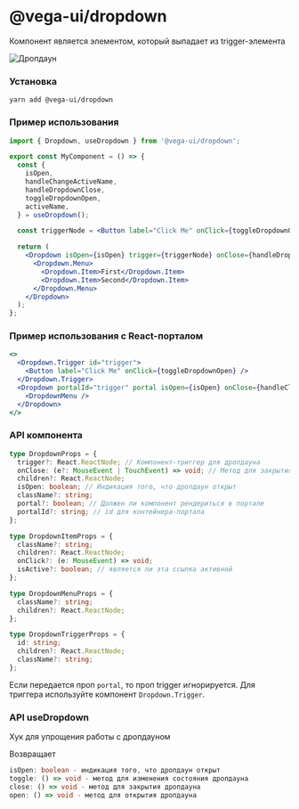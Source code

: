 # @vega-ui/dropdown

Компонент является элементом, который выпадает из trigger-элемента

![Дропдаун](docs/dropdown.png)

### Установка

    yarn add @vega-ui/dropdown

### Пример использования

```jsx
import { Dropdown, useDropdown } from '@vega-ui/dropdown';

export const MyComponent = () => {
  const {
    isOpen,
    handleChangeActiveName,
    handleDropdownClose,
    toggleDropdownOpen,
    activeName,
  } = useDropdown();

  const triggerNode = <Button label="Click Me" onClick={toggleDropdownOpen} />;

  return (
    <Dropdown isOpen={isOpen} trigger={triggerNode} onClose={handleDropdownClose}>
      <Dropdown.Menu>
        <Dropdown.Item>First</Dropdown.Item>
        <Dropdown.Item>Second</Dropdown.Item>
      </Dropdown.Menu>
    </Dropdown>
  );
};
```

### Пример использования с React-порталом

```jsx
<>
  <Dropdown.Trigger id="trigger">
    <Button label="Click Me" onClick={toggleDropdownOpen} />
  </Dropdown.Trigger>
  <Dropdown portalId="trigger" portal isOpen={isOpen} onClose={handleClose}>
    <DropdownMenu />
  </Dropdown>
</>
```

### API компонента

```ts
type DropdownProps = {
  trigger?: React.ReactNode; // Компонент-триггер для дропдауна
  onClose: (e?: MouseEvent | TouchEvent) => void; // Метод для закрытия дропдауна
  children?: React.ReactNode;
  isOpen: boolean; // Индикация того, что дропдаун открыт
  className?: string;
  portal?: boolean; // Должен ли компонент рендериться в портале
  portalId?: string; // id для контейнера-портала
};

type DropdownItemProps = {
  className?: string;
  children?: React.ReactNode;
  onClick?: (e: MouseEvent) => void;
  isActive?: boolean; // является ли эта ссылка активной
};

type DropdownMenuProps = {
  className?: string;
  children?: React.ReactNode;
};

type DropdownTriggerProps = {
  id: string;
  children?: React.ReactNode;
  className?: string;
};
```

Если передается проп `portal`, то проп trigger игнорируется. Для триггера используйте компонент `Dropdown.Trigger`.

### API useDropdown

Хук для упрощения работы с дропдауном

Возвращает

```ts
isOpen: boolean - индикация того, что дропдаун открыт
toggle: () => void - метод для изменения состояния дропдауна
close: () => void - метод для закрытия дропдауна
open: () => void - метод для открытия дропдауна

```

